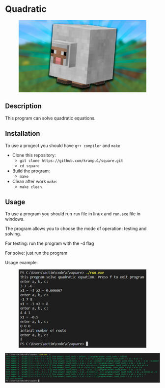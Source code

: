 # Quadratic

<p align="center">
     <img src="example//square.jpg" alt="Logo" width="416"/>
</p>

## Description
This program can solve quadratic equations.

## Installation
To use a progect you should have `g++ compiler` and `make`
* Clone this repository:
    * `git clone https://github.com/krampu1/square.git`
    * `cd square`
 * Build the program:
    * `make`
 * Clean after work `make`:
    * `make clean`

## Usage
To use a program you should run `run` file in linux and `run.exe` file in windows.

The program allows you to choose the mode of operation: testing and solving.

For testing: run the program with the -d flag

For solve: just run the program

Usage example:
<p align="center">
    <img src="example//solve.bmp" alt="Preview" width="416"/>
</p>
<p align="center">
    <img src="example//test.bmp" alt="Preview" width="832"/>
</p>